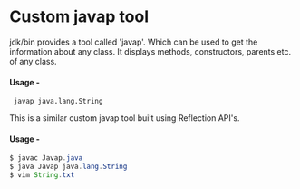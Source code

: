 # Custom javap tool
jdk/bin provides a tool called 'javap'. Which can be used to get the information about any class. It displays methods,
constructors, parents etc. of any class. 
#### Usage - 
` javap java.lang.String`

This is a similar custom javap tool built using Reflection API's. 

#### Usage - 

```java 
$ javac Javap.java
$ java Javap java.lang.String
$ vim String.txt
```

